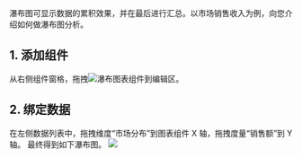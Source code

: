 瀑布图可显示数据的累积效果，并在最后进行汇总。以市场销售收入为例，向您介绍如何做瀑布图分析。

## 1. 添加组件
从右侧组件窗格，拖拽<img src="https://main.qcloudimg.com/raw/b0a8c5b9495ecf3e78bad21f96a0468d.png"  style="margin:0;">瀑布图表组件到编辑区。

## 2. 绑定数据
在左侧数据列表中，拖拽维度“市场分布”到图表组件 X 轴，拖拽度量“销售额”到 Y 轴。
最终得到如下瀑布图。
![](https://main.qcloudimg.com/raw/510e5e84137b0e82e07fd5ab36b26fc8.png)
